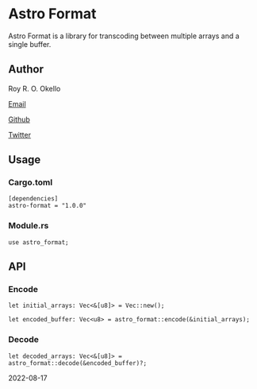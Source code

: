 # Astro Format

Astro Format is a library for transcoding between multiple arrays and a single buffer.

## Author

Roy R. O. Okello

[Email](mailto:royokello@protonmail.com)

[Github](https://github.com/royokello)

[Twitter](https://twitter.com/RealOkello)

## Usage

### Cargo.toml

```text
[dependencies]
astro-format = "1.0.0"
```

### Module.rs

```text
use astro_format;
```

## API

### Encode

```text
let initial_arrays: Vec<&[u8]> = Vec::new();

let encoded_buffer: Vec<u8> = astro_format::encode(&initial_arrays);
```

### Decode

```text
let decoded_arrays: Vec<&[u8]> = astro_format::decode(&encoded_buffer)?;
```

2022-08-17
